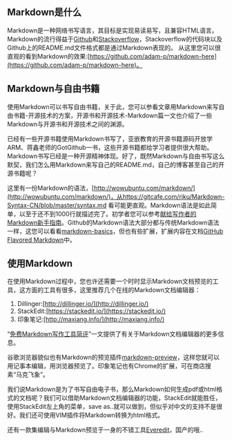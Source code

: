 <!---title:使用Markdown书写-->
<!---keywords:工具-->
<!---date:old-->

## Markdown是什么
Markdown是一种网络书写语言，其目标是实现易读易写，且兼容HTML语言。
Markdown的流行得益于[Github](www.github.com)和[Stackoverflow](www.stackoverflow.com)，Stackoverflow的代码块以及Github上的README.md文件格式都是通过Markdown表现的。
从这里您可以很直观的看到Markdown的效果:[https://github.com/adam-p/markdown-here](https://github.com/adam-p/markdown-here)。

## Markdown与自由书籍
使用Markdown可以书写自由书籍，关于此，您可以参看文章用Markdown来写自由书籍-开源技术的方案，开源书和开源技术-Markdown篇一文也介绍了一些Markdown与开源书和开源技术之间的渊源。

已经有一些开源书籍使用Markdown书写了，亚嵌教育的开源书籍源码开放学ARM、蒋鑫老师的GotGithub一书，这些开源书籍都给学习者提供很大帮助。Markdown书写已经是一种开源精神体现。好了，既然Markdown与自由书写这么默契，我们怎么用Markdown来写自己的README.md，自己的博客甚至自己的开源书籍呢？

这里有一份Markdown的语法，[http://wowubuntu.com/markdown/](http://wowubuntu.com/markdown/)，从https://gitcafe.com/riku/Markdown-Syntax-CN/blob/master/syntax.md
看可能更直观。Markdown语法是如此简单，以至于还不到1000行就描述完了。初学者您可以参考[献给写作者的Markdown新手指南](http://jianshu.io/p/q81RER)。Github的Markdown语法大部分都与传统Markdown语法一样，这您可以看看[markdown-basics](https://help.github.com/articles/markdown-basics)，但也有些扩展，扩展内容在文档[GitHub Flavored Markdown](https://help.github.com/articles/github-flavored-markdown)中。

## 使用Markdown
在使用Markdown过程中，您也许还需要一个时时显示Markdown文档预览的工具，这方面的工具有很多，这里推荐几个在线的Markdown文档编辑器：

1. Dillinger:[http://dillinger.io/](http://dillinger.io/)
2. StackEdit:[https://stackedit.io/](https://stackedit.io/)
3. 印象笔记:[http://maxiang.info/](http://maxiang.info/)

“[免费Markdown写作工具简评](http://jianshu.io/p/pgN9Rb)”一文提供了有关于Markdown文档编辑器的更多信息。

谷歌浏览器貌似也有Markdown的预览插件[markdown-preview](https://github.com/volca/markdown-preview)，这样您就可以用记事本编辑，用浏览器预览了。印象笔记也有Chrome的扩展，可在商店搜素“马克飞象”。

我们说Markdown是为了书写自由电子书，那么Markdown如何生成pdf或html格式的文档呢？我们可以借助Markdown文档编辑器的功能，StackEdit就能胜任，使用StackEdit左上角的菜单，save as..就可以做到，但似乎对中文的支持不是很好。我们还可使用VIM插件将Markdown转换为html格式。

还有一款集编辑与Markdown预览于一身的不错工具[Everedit](http://www.everedit.net/)，国产的哦..



